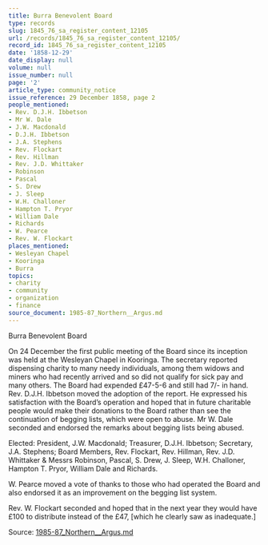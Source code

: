 ```yaml
---
title: Burra Benevolent Board
type: records
slug: 1845_76_sa_register_content_12105
url: /records/1845_76_sa_register_content_12105/
record_id: 1845_76_sa_register_content_12105
date: '1858-12-29'
date_display: null
volume: null
issue_number: null
page: '2'
article_type: community_notice
issue_reference: 29 December 1858, page 2
people_mentioned:
- Rev. D.J.H. Ibbetson
- Mr W. Dale
- J.W. Macdonald
- D.J.H. Ibbetson
- J.A. Stephens
- Rev. Flockart
- Rev. Hillman
- Rev. J.D. Whittaker
- Robinson
- Pascal
- S. Drew
- J. Sleep
- W.H. Challoner
- Hampton T. Pryor
- William Dale
- Richards
- W. Pearce
- Rev. W. Flockart
places_mentioned:
- Wesleyan Chapel
- Kooringa
- Burra
topics:
- charity
- community
- organization
- finance
source_document: 1985-87_Northern__Argus.md
---
```


Burra Benevolent Board

On 24 December the first public meeting of the Board since its inception was held at the Wesleyan Chapel in Kooringa.  The secretary reported dispensing charity to many needy individuals, among them widows and miners who had recently arrived and so did not qualify for sick pay and many others.  The Board had expended £47-5-6 and still had 7/- in hand.  Rev. D.J.H. Ibbetson moved the adoption of the report.  He expressed his satisfaction with the Board’s operation and hoped that in future charitable people would make their donations to the Board rather than see the continuation of begging lists, which were open to abuse.  Mr W. Dale seconded and endorsed the remarks about begging lists being abused.

Elected: President, J.W. Macdonald; Treasurer, D.J.H. Ibbetson; Secretary, J.A. Stephens; Board Members, Rev. Flockart, Rev. Hillman, Rev. J.D. Whittaker & Messrs Robinson, Pascal, S. Drew, J. Sleep, W.H. Challoner, Hampton T. Pryor, William Dale and Richards.

W. Pearce moved a vote of thanks to those who had operated the Board and also endorsed it as an improvement on the begging list system.

Rev. W. Flockart seconded and hoped that in the next year they would have £100 to distribute instead of the £47, [which he clearly saw as inadequate.]

Source: [1985-87_Northern__Argus.md](/downloads/markdown/1985-87_Northern__Argus.md)
